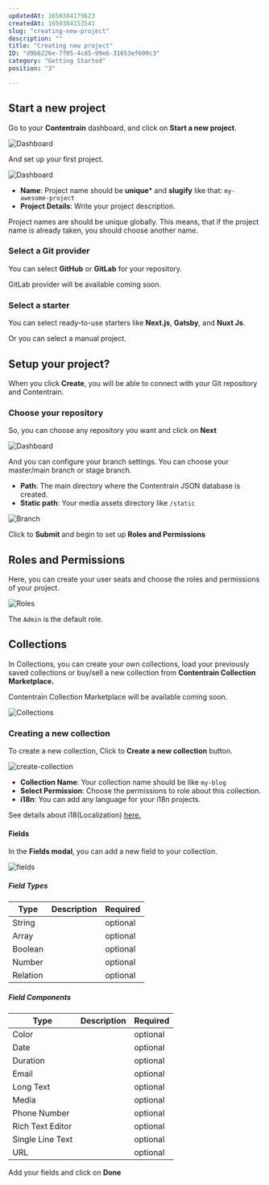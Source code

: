 ```yaml
---
updatedAt: 1650384179623
createdAt: 1650384153541
slug: "creating-new-project"
description: ""
title: "Creating new project"
ID: "d9b6226e-7f05-4cd5-99e6-31653ef600c3"
category: "Getting Started"
position: "3"

---
```


## Start a new project

Go to your **Contentrain** dashboard, and click on **Start a new project**. 

![Dashboard](/images/dashboard.png)

And set up your first project. 

![Dashboard](/images/create-project.png)

- **Name**: Project name should be **unique*** and **slugify** like that: `my-awesome-project`
- **Project Details**: Write your project description.

<alert type="info">

Project names are should be unique globally. This means, that if the project name is already taken, you should choose another name.

</alert>

### Select a Git provider

You can select **GitHub** or **GitLab** for your repository.

<alert type="warning">

GitLab provider will be available coming soon.

</alert>

### Select a starter

You can select ready-to-use starters like **Next.js**, **Gatsby**, and **Nuxt Js**. 

Or you can select a manual project.

## Setup your project?

When you click **Create**, you will be able to connect with your Git repository and Contentrain. 

### Choose your repository

So, you can choose any repository you want and click on **Next**

![Dashboard](/images/setup.png)

And you can configure your branch settings. You can choose your master/main branch or stage branch.

- **Path**: The main directory where the Contentrain JSON database is created.
- **Static path**: Your media assets directory like `/static`

![Branch](/images/branch-settings.png)

Click to **Submit** and begin to set up **Roles and Permissions**

## Roles and Permissions

Here, you can create your user seats and choose the roles and permissions of your project.

![Roles](/images/roles.png)

The `Admin` is the default role.

## Collections
In Collections, you can create your own collections, load your previously saved collections or buy/sell a new collection from **Contentrain Collection Marketplace.**

<alert type="warning">

Contentrain Collection Marketplace will be available coming soon.

</alert>

![Collections](/images/collections.png)


### Creating a new collection

To create a new collection, Click to **Create a new collection** button.

![create-collection](/images/create-collection.png)

- **Collection Name**: Your collection name should be like `my-blog`
- **Select Permission**: Choose the permissions to role about this collection.
- **i18n**: You can add any language for your i18n projects.

See details about i18(Localization) [here. ](/i18n)

#### Fields

In the **Fields modal**, you can add a new field to your collection.

![fields](/images/fields.png)

##### Field Types

| Type     | Description | Required |
| -------- | ----------- | -------- |
| String   |             | optional |
| Array    |             | optional |
| Boolean  |             | optional |
| Number   |             | optional |
| Relation |             | optional |

##### Field Components

| Type             | Description | Required |
| ---------------- | ----------- | -------- |
| Color            |             | optional |
| Date             |             | optional |
| Duration         |             | optional |
| Email            |             | optional |
| Long Text        |             | optional |
| Media            |             | optional |
| Phone Number     |             | optional |
| Rich Text Editor |             | optional |
| Single Line Text |             | optional |
| URL              |             | optional |

Add your fields and click on **Done**